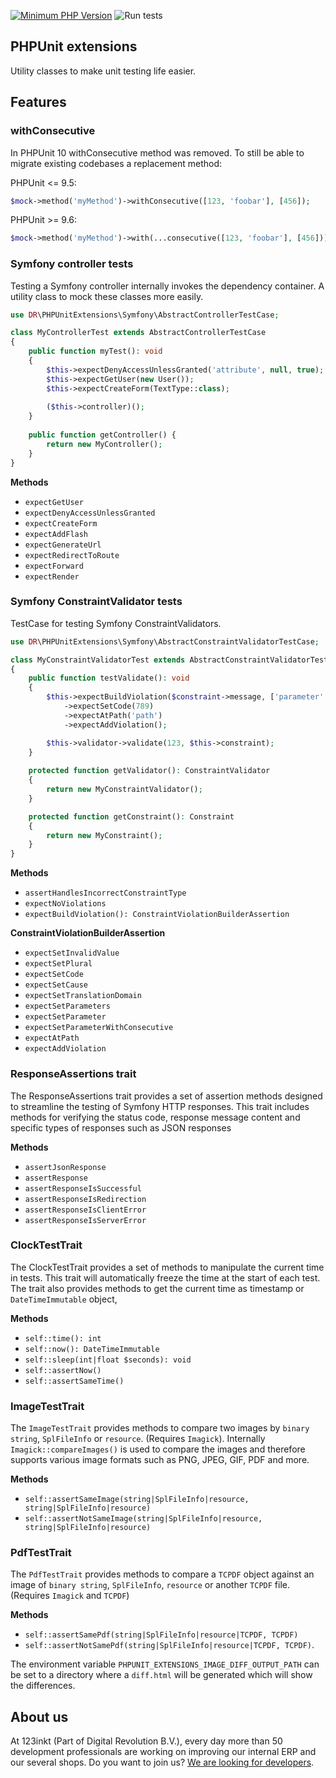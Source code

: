 [![Minimum PHP Version](https://img.shields.io/badge/php-%3E%3D%208.1-8892BF)](https://php.net/)
![Run tests](https://github.com/123inkt/phpunit-extensions/actions/workflows/test.yml/badge.svg)

## PHPUnit extensions

Utility classes to make unit testing life easier.


## Features

### withConsecutive
In PHPUnit 10 withConsecutive method was removed. To still be able to migrate existing codebases a replacement method:

PHPUnit <= 9.5:
```php
$mock->method('myMethod')->withConsecutive([123, 'foobar'], [456]);
```
PHPUnit >= 9.6:
```php
$mock->method('myMethod')->with(...consecutive([123, 'foobar'], [456]));
```


### Symfony controller tests
Testing a Symfony controller internally invokes the dependency container. A utility class to mock these classes more easily.

```php
use DR\PHPUnitExtensions\Symfony\AbstractControllerTestCase;

class MyControllerTest extends AbstractControllerTestCase 
{    
    public function myTest(): void 
    {
        $this->expectDenyAccessUnlessGranted('attribute', null, true);
        $this->expectGetUser(new User());
        $this->expectCreateForm(TextType::class);
        
        ($this->controller)();    
    }
    
    public function getController() {
        return new MyController();    
    }    
}
```

**Methods**
- `expectGetUser`
- `expectDenyAccessUnlessGranted`
- `expectCreateForm`
- `expectAddFlash`
- `expectGenerateUrl`
- `expectRedirectToRoute`
- `expectForward`
- `expectRender`

### Symfony ConstraintValidator tests

TestCase for testing Symfony ConstraintValidators.

```php
use DR\PHPUnitExtensions\Symfony\AbstractConstraintValidatorTestCase;

class MyConstraintValidatorTest extends AbstractConstraintValidatorTestCase 
{    
    public function testValidate(): void
    {
        $this->expectBuildViolation($constraint->message, ['parameter' => 123])
            ->expectSetCode(789)
            ->expectAtPath('path')
            ->expectAddViolation();

        $this->validator->validate(123, $this->constraint);
    }
    
    protected function getValidator(): ConstraintValidator
    {
        return new MyConstraintValidator();
    }

    protected function getConstraint(): Constraint
    {
        return new MyConstraint();
    }
}
```

**Methods**
- `assertHandlesIncorrectConstraintType`
- `expectNoViolations`
- `expectBuildViolation(): ConstraintViolationBuilderAssertion`

**ConstraintViolationBuilderAssertion**
- `expectSetInvalidValue`
- `expectSetPlural`
- `expectSetCode`
- `expectSetCause`
- `expectSetTranslationDomain`
- `expectSetParameters`
- `expectSetParameter`
- `expectSetParameterWithConsecutive`
- `expectAtPath`
- `expectAddViolation`

### ResponseAssertions trait
The ResponseAssertions trait provides a set of assertion methods designed to streamline the testing of Symfony HTTP responses. 
This trait includes methods for verifying the status code, response message content and specific types of responses such as JSON responses

**Methods**
- `assertJsonResponse`
- `assertResponse`
- `assertResponseIsSuccessful`
- `assertResponseIsRedirection`
- `assertResponseIsClientError`
- `assertResponseIsServerError`

### ClockTestTrait
The ClockTestTrait provides a set of methods to manipulate the current time in tests. This trait will automatically freeze the time at the start of
each test. The trait also provides methods to get the current time as timestamp or `DateTimeImmutable` object, 

**Methods**
- `self::time(): int`
- `self::now(): DateTimeImmutable`
- `self::sleep(int|float $seconds): void`
- `self::assertNow()`
- `self::assertSameTime()`

### ImageTestTrait
The `ImageTestTrait` provides methods to compare two images by `binary string`, `SplFileInfo` or `resource`. (Requires `Imagick`). Internally 
`Imagick::compareImages()` is used to compare the images and therefore supports various image formats such as PNG, JPEG, GIF, PDF and more. 

**Methods**
- `self::assertSameImage(string|SplFileInfo|resource, string|SplFileInfo|resource)`
- `self::assertNotSameImage(string|SplFileInfo|resource, string|SplFileInfo|resource)`

### PdfTestTrait
The `PdfTestTrait` provides methods to compare a `TCPDF` object against an image of `binary string`, `SplFileInfo`, `resource` or another `TCPDF` file. (Requires `Imagick` and `TCPDF`)

**Methods**
- `self::assertSamePdf(string|SplFileInfo|resource|TCPDF, TCPDF)`
- `self::assertNotSamePdf(string|SplFileInfo|resource|TCPDF, TCPDF)`.

The environment variable `PHPUNIT_EXTENSIONS_IMAGE_DIFF_OUTPUT_PATH` can be set to a directory where a `diff.html` will be generated which will
show the differences.

## About us

At 123inkt (Part of Digital Revolution B.V.), every day more than 50 development professionals are working on improving our internal ERP 
and our several shops. Do you want to join us? [We are looking for developers](https://www.werkenbij123inkt.nl/zoek-op-afdeling/it).
